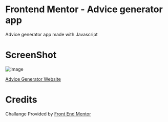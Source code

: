 # Frontend Mentor -  Advice generator app
Advice generator app made with Javascript

# ScreenShot
![image](https://user-images.githubusercontent.com/98420695/175838392-9b67a3ab-15e0-41f1-881b-21baa074c4c6.png)
 
[Advice Generator Website](https://ouss122.github.io/Frontend-Mentor-Advice-generator-app)

# Credits
Challange Provided by [Front End Mentor](https://www.frontendmentor.io)

